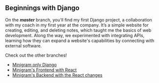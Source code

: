 ## Beginnings with Django
On the ***master*** branch, you'll find my first Django project, a collaboration with my coach in my first year at the company. It’s a simple website for creating, editing, and deleting notes, which taught me the basics of web development. Along the way, we experimented with integrating APIs, learning how they can expand a website's capabilities by connecting with external software.

Check out the other branches!
* [Minigram only Django](https://github.com/themane04/django/tree/minigram)
* [Minigram's Frontend with React](https://github.com/themane04/django/tree/minigram_frontend_react)
* [Minigram's Backend with the React changes](https://github.com/themane04/django/tree/minigram_backend_react)
